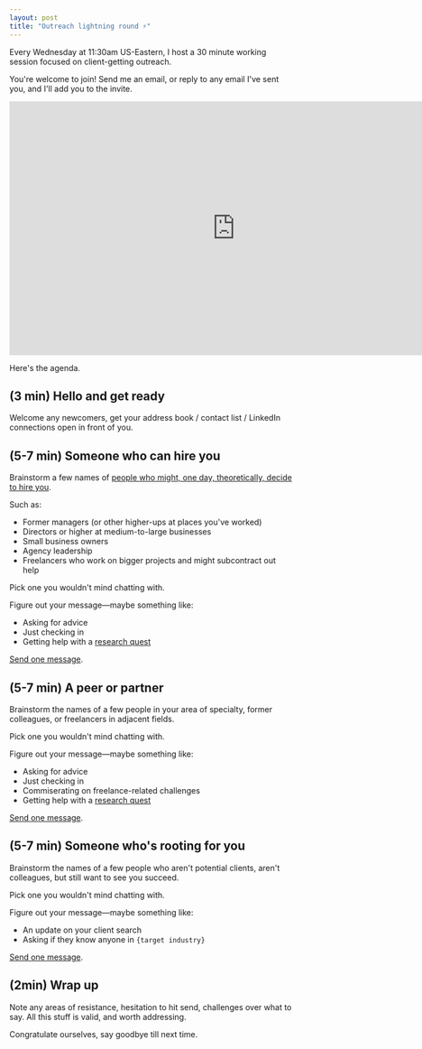 ```yaml
---
layout: post
title: "Outreach lightning round ⚡"
---
```


Every Wednesday at 11:30am US-Eastern, I host a 30 minute working session focused on client-getting outreach.

You're welcome to join! Send me an email, or reply to any email I've sent you, and I'll add you to the invite.

<iframe style="border:0;" width="800" height="450" src="https://www.tella.tv/video/clzjzm6b4000309lbd47zfd8v/embed?b=0&title=0&a=1&loop=0&t=0&muted=0&wt=0" allowfullscreen allowtransparency></iframe>

Here's the agenda.

## (3 min) Hello and get ready

Welcome any newcomers, get your address book / contact list / LinkedIn connections open in front of you.

## (5-7 min) Someone who can hire you

Brainstorm a few names of [people who might, one day, theoretically, decide to hire you](https://yourfirstthreeclients.com/people-who-hire-freelancers/).

Such as:

- Former managers (or other higher-ups at places you've worked)
- Directors or higher at medium-to-large businesses
- Small business owners
- Agency leadership
- Freelancers who work on bigger projects and might subcontract out help

Pick one you wouldn't mind chatting with.

Figure out your message—maybe something like:

- Asking for advice
- Just checking in
- Getting help with a [research quest](https://garden.briandavidhall.com/quests-are-better-than-pitches)

[Send one message](https://yourfirstthreeclients.com/thoughtful-messages/).

## (5-7 min) A peer or partner

Brainstorm the names of a few people in your area of specialty, former colleagues, or freelancers in adjacent fields.

Pick one you wouldn't mind chatting with.

Figure out your message—maybe something like:

- Asking for advice
- Just checking in
- Commiserating on freelance-related challenges
- Getting help with a [research quest](https://garden.briandavidhall.com/quests-are-better-than-pitches)

[Send one message](https://yourfirstthreeclients.com/thoughtful-messages/).

## (5-7 min) Someone who's rooting for you

Brainstorm the names of a few people who aren't potential clients, aren't colleagues, but still want to see you succeed.

Pick one you wouldn't mind chatting with.

Figure out your message—maybe something like:

- An update on your client search
- Asking if they know anyone in `{target industry}`

[Send one message](https://yourfirstthreeclients.com/thoughtful-messages/).

## (2min) Wrap up

Note any areas of resistance, hesitation to hit send, challenges over what to say. All this stuff is valid, and worth addressing.

Congratulate ourselves, say goodbye till next time.

